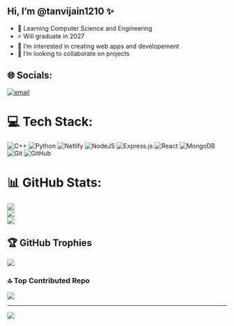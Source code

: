 ## Hi, I’m @tanvijain1210 ✨

- 🌱 Learning Computer Science and Engineering
- ⚡ Will graduate in 2027
- 👀 I’m interested in creating web apps and developement
- 🤝 I’m looking to collaborate on projects


## 🌐 Socials:
[![email](https://img.shields.io/badge/Email-D14836?logo=gmail&logoColor=white)](mailto:tanvijain350@gmail.com) 

# 💻 Tech Stack:
![C++](https://img.shields.io/badge/c++-%2300599C.svg?style=plastic&logo=c%2B%2B&logoColor=white) ![Python](https://img.shields.io/badge/python-3670A0?style=plastic&logo=python&logoColor=ffdd54) ![Netlify](https://img.shields.io/badge/netlify-%23000000.svg?style=plastic&logo=netlify&logoColor=#00C7B7) ![NodeJS](https://img.shields.io/badge/node.js-6DA55F?style=plastic&logo=node.js&logoColor=white) ![Express.js](https://img.shields.io/badge/express.js-%23404d59.svg?style=plastic&logo=express&logoColor=%2361DAFB) ![React](https://img.shields.io/badge/react-%2320232a.svg?style=plastic&logo=react&logoColor=%2361DAFB) ![MongoDB](https://img.shields.io/badge/MongoDB-%234ea94b.svg?style=plastic&logo=mongodb&logoColor=white) ![Git](https://img.shields.io/badge/git-%23F05033.svg?style=plastic&logo=git&logoColor=white) ![GitHub](https://img.shields.io/badge/github-%23121011.svg?style=plastic&logo=github&logoColor=white)
# 📊 GitHub Stats:
![](https://github-readme-stats.vercel.app/api?username=tanvijain1210&theme=merko&hide_border=false&include_all_commits=false&count_private=false)<br/>
![](https://nirzak-streak-stats.vercel.app/?user=tanvijain1210&theme=merko&hide_border=false)<br/>
![](https://github-readme-stats.vercel.app/api/top-langs/?username=tanvijain1210&theme=merko&hide_border=false&include_all_commits=false&count_private=false&layout=compact)

## 🏆 GitHub Trophies
![](https://github-profile-trophy.vercel.app/?username=tanvijain1210&theme=radical&no-frame=false&no-bg=true&margin-w=4)

### 🔝 Top Contributed Repo
![](https://github-contributor-stats.vercel.app/api?username=tanvijain1210&limit=5&theme=dark&combine_all_yearly_contributions=true)

---
[![](https://visitcount.itsvg.in/api?id=tanvijain1210&icon=0&color=0)](https://visitcount.itsvg.in)

<!-- Proudly created with GPRM ( https://gprm.itsvg.in ) -->


<!---
tanvijain1210/tanvijain1210 is a ✨ special ✨ repository because its `README.md` (this file) appears on your GitHub profile.
You can click the Preview link to take a look at your changes.
--->
